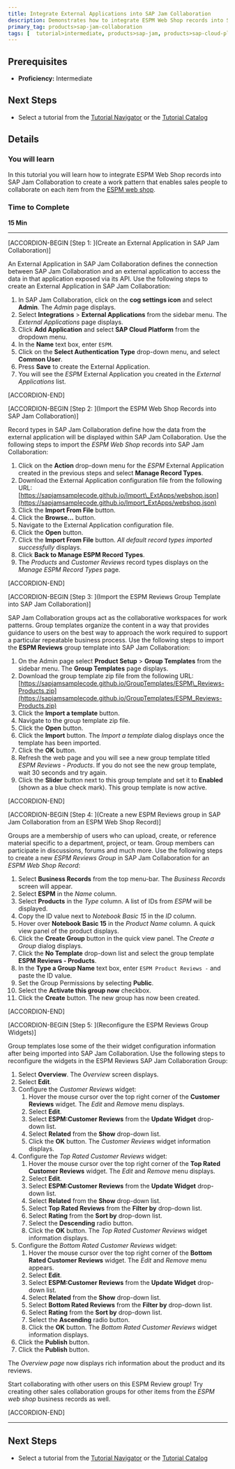 ```yaml
---
title: Integrate External Applications into SAP Jam Collaboration
description: Demonstrates how to integrate ESPM Web Shop records into SAP Jam Collaboration.
primary_tag: products>sap-jam-collaboration
tags: [  tutorial>intermediate, products>sap-jam, products>sap-cloud-platform, topic>cloud ]
---
```


## Prerequisites  
 - **Proficiency:** Intermediate

## Next Steps
- Select a tutorial from the [Tutorial Navigator](http://www.sap.com/developer/tutorial-navigator.html) or the [Tutorial Catalog](http://www.sap.com/developer/tutorials.html)

## Details
### You will learn
In this tutorial you will learn how to integrate ESPM Web Shop records into SAP Jam Collaboration to create a work pattern that enables sales people to collaborate on each item from the [ESPM web shop](https://espmrefapps.hana.ondemand.com/espm-cloud-web/webshop/).

### Time to Complete
**15 Min**

---

[ACCORDION-BEGIN [Step 1: ](Create an External Application in SAP Jam Collaboration)]

An External Application in SAP Jam Collaboration defines the connection between SAP Jam Collaboration and an external application to access the data in that application exposed via its API. Use the following steps to create an External Application in SAP Jam Collaboration:

1.  In SAP Jam Collaboration, click on the **cog settings icon** and select **Admin**. The _Admin_ page displays.
2.  Select **Integrations** \> **External Applications** from the sidebar menu. The _External Applications_ page displays.
3.  Click **Add Application** and select **SAP Cloud Platform** from the dropdown menu.
4.  In the **Name** text box, enter `ESPM`.
5.  Click on the **Select Authentication Type** drop-down menu, and select **Common User**.
6.  Press **Save** to create the External Application.
7.  You will see the _ESPM_ External Application you created in the _External Applications_ list.


[ACCORDION-END]


[ACCORDION-BEGIN [Step 2: ](Import the ESPM Web Shop Records into SAP Jam Collaboration)]

Record types in SAP Jam Collaboration define how the data from the external application will be displayed within SAP Jam Collaboration. Use the following steps to import the _ESPM Web Shop_ records into SAP Jam Collaboration:

1.  Click on the **Action** drop-down menu for the _ESPM_ External Application created in the previous steps and select **Manage Record Types**.
2.  Download the External Application configuration file from the following URL:
[https://sapjamsamplecode.github.io/Import\_ExtApps/webshop.json](https://sapjamsamplecode.github.io/Import_ExtApps/webshop.json)
3.  Click the **Import From File** button.
4.  Click the **Browse...** button.
5.  Navigate to the External Application configuration file.
6.  Click the **Open** button.
7.  Click the **Import From File** button. _All default record types imported successfully_ displays.
8.  Click **Back to Manage ESPM Record Types**.
9.  The _Products_ and _Customer Reviews_ record types displays on the _Manage ESPM Record Types_ page.


[ACCORDION-END]


[ACCORDION-BEGIN [Step 3: ](Import the ESPM Reviews Group Template into SAP Jam Collaboration)]

SAP Jam Collaboration groups act as the collaborative workspaces for work patterns. Group templates organize the content in a way that provides guidance to users on the best way to approach the work required to support a particular repeatable business process. Use the following steps to import the **ESPM Reviews** group template into SAP Jam Collaboration:

1.  On the Admin page select **Product Setup** \> **Group Templates** from the sidebar menu. The **Group Templates** page displays.
2.  Download the group template zip file from the following URL:
[https://sapjamsamplecode.github.io/GroupTemplates/ESPM\_Reviews-Products.zip](https://sapjamsamplecode.github.io/GroupTemplates/ESPM_Reviews-Products.zip)
3.  Click the **Import a template** button.
4.  Navigate to the group template zip file.
5.  Click the **Open** button.
6.  Click the **Import** button. The _Import a template_  dialog displays once the template has been imported.
7.  Click the **OK** button.
8.  Refresh the web page and you will see a new group template titled _ESPM Reviews - Products_. If you do not see the new group template, wait 30 seconds and try again.
9.  Click the **Slider** button next to this group template and set it to **Enabled** (shown as a blue check mark). This group template is now active.


[ACCORDION-END]


[ACCORDION-BEGIN [Step 4: ](Create a new ESPM Reviews group in SAP Jam Collaboration from an ESPM Web Shop Record)]

Groups are a membership of users who can upload, create, or reference material specific to a department, project, or team. Group members can participate in discussions, forums and much more. Use the following steps to create a new _ESPM Reviews Group_ in SAP Jam Collaboration for an _ESPM Web Shop Record_:

1.  Select **Business Records** from the top menu-bar. The _Business Records_ screen will appear.
2.  Select **ESPM** in the _Name_ column.
3.  Select **Products** in the _Type_ column. A list of IDs from _ESPM_ will be displayed.
4.  Copy the ID value next to _Notebook Basic 15_ in the _ID_ column.
5.  Hover over **Notebook Basic 15** in the _Product Name_ column. A quick view panel of the product displays.
6.  Click the **Create Group** button in the quick view panel. The _Create a Group_ dialog displays.
7.  Click the **No Template** drop-down list and select the group template **ESPM Reviews - Products**.
8.  In the **Type a Group Name** text box, enter `ESPM Product Reviews -` and paste the ID value.
9.  Set the Group Permissions by selecting **Public**.
10. Select the **Activate this group now** checkbox.
11. Click the **Create** button. The new group has now been created.


[ACCORDION-END]


[ACCORDION-BEGIN [Step 5: ](Reconfigure the ESPM Reviews Group Widgets)]

Group templates lose some of the their widget configuration information after being imported into SAP Jam Collaboration. Use the following steps to reconfigure the widgets in the ESPM Reviews SAP Jam Collaboration Group:

1.  Select **Overview**. The _Overview_ screen displays.
2.  Select **Edit**.
3.  Configure the _Customer Reviews_ widget:
    1.  Hover the mouse cursor over the top right corner of the **Customer Reviews** widget. The _Edit_ and _Remove_ menu displays.
    2.  Select **Edit**.
    3.  Select **ESPM:Customer Reviews** from the **Update Widget** drop-down list.
    4.  Select **Related** from the **Show** drop-down list.
    5.  Click the **OK** button. The _Customer Reviews_ widget information displays.
4.  Configure the _Top Rated Customer Reviews_ widget:
    1.  Hover the mouse cursor over the top right corner of the **Top Rated Customer Reviews** widget. The _Edit_ and _Remove_ menu displays.
    2.  Select **Edit**.
    3.  Select **ESPM:Customer Reviews** from the **Update Widget** drop-down list.
    4.  Select **Related** from the **Show** drop-down list.
    5.  Select **Top Rated Reviews** from the **Filter by** drop-down list.
    6.  Select **Rating** from the **Sort by** drop-down list.
    7.  Select the **Descending** radio button.
    8.  Click the **OK** button. The _Top Rated Customer Reviews_ widget information displays.
5.  Configure the _Bottom Rated Customer Reviews_ widget:
    1.  Hover the mouse cursor over the top right corner of the **Bottom Rated Customer Reviews** widget. The _Edit_ and _Remove_ menu appears.
    2.  Select **Edit**.
    3.  Select **ESPM:Customer Reviews** from the **Update Widget** drop-down list.
    4.  Select **Related** from the **Show** drop-down list.
    5.  Select **Bottom Rated Reviews** from the **Filter by** drop-down list.
    6.  Select **Rating** from the **Sort by** drop-down list.
    7.  Select the **Ascending** radio button.
    8.  Click the **OK** button. The _Bottom Rated Customer Reviews_ widget information displays.
6.  Click the **Publish** button.
7.  Click the **Publish** button.

The _Overview page_ now displays rich information about the product and its reviews.

Start collaborating with other users on this ESPM Review group\! Try creating other sales collaboration groups for other items from the _ESPM web shop_ business records as well.


[ACCORDION-END]

---

## Next Steps
- Select a tutorial from the [Tutorial Navigator](http://www.sap.com/developer/tutorial-navigator.html) or the [Tutorial Catalog](http://www.sap.com/developer/tutorials.html)
